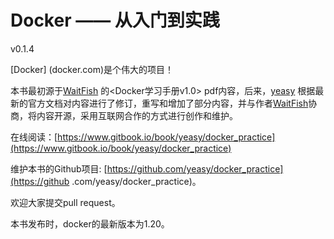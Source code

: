 Docker —— 从入门到实践
===============

v0.1.4

[Docker] (docker.com)是个伟大的项目！

本书最初源于[WaitFish](mailto:dwj_wz@163.com)
的<Docker学习手册v1.0> pdf内容，后来，[yeasy](github.com/yeasy)
根据最新的官方文档对内容进行了修订，重写和增加了部分内容，并与作者[WaitFish](mailto:dwj_wz@163.com)协商，将内容开源，采用互联网合作的方式进行创作和维护。

在线阅读：[https://www.gitbook.io/book/yeasy/docker_practice](https://www.gitbook.io/book/yeasy/docker_practice)

维护本书的Github项目: [https://github.com/yeasy/docker_practice](https://github
.com/yeasy/docker_practice)。

欢迎大家提交pull request。

本书发布时，docker的最新版本为1.20。
